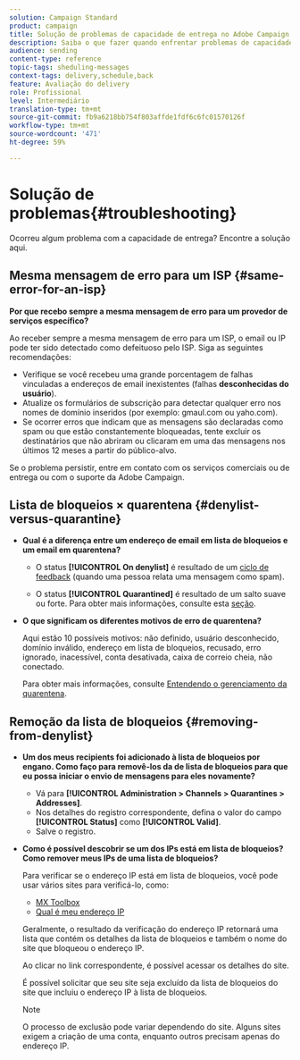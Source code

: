 ```yaml
---
solution: Campaign Standard
product: campaign
title: Solução de problemas de capacidade de entrega no Adobe Campaign Standard
description: Saiba o que fazer quando enfrentar problemas de capacidade de entrega com o Adobe Campaign Standard.
audience: sending
content-type: reference
topic-tags: sheduling-messages
context-tags: delivery,schedule,back
feature: Avaliação do delivery
role: Profissional
level: Intermediário
translation-type: tm+mt
source-git-commit: fb9a6218bb754f803affde1fdf6c6fc01570126f
workflow-type: tm+mt
source-wordcount: '471'
ht-degree: 59%

---
```



# Solução de problemas{#troubleshooting}

Ocorreu algum problema com a capacidade de entrega? Encontre a solução aqui.

## Mesma mensagem de erro para um ISP {#same-error-for-an-isp}

**Por que recebo sempre a mesma mensagem de erro para um provedor de serviços específico?**

Ao receber sempre a mesma mensagem de erro para um ISP, o email ou IP pode ter sido detectado como defeituoso pelo ISP. Siga as seguintes recomendações:
* Verifique se você recebeu uma grande porcentagem de falhas vinculadas a endereços de email inexistentes (falhas **desconhecidas do usuário**).
* Atualize os formulários de subscrição para detectar qualquer erro nos nomes de domínio inseridos (por exemplo: gmaul.com ou yaho.com).
* Se ocorrer erros que indicam que as mensagens são declaradas como spam ou que estão constantemente bloqueadas, tente excluir os destinatários que não abriram ou clicaram em uma das mensagens nos últimos 12 meses a partir do público-alvo.

Se o problema persistir, entre em contato com os serviços comerciais ou de entrega ou com o suporte da Adobe Campaign.

## Lista de bloqueios × quarentena {#denylist-versus-quarantine}

* **Qual é a diferença entre um endereço de email em lista de bloqueios e um email em quarentena?**

   * O status **[!UICONTROL On denylist]** é resultado de um [ciclo de feedback](https://experienceleague.adobe.com/docs/deliverability-learn/deliverability-best-practice-guide/transition-process/infrastructure.html#feedback-loops) (quando uma pessoa relata uma mensagem como spam).

   * O status **[!UICONTROL Quarantined]** é resultado de um salto suave ou forte.
   Para obter mais informações, consulte esta [seção](../../sending/using/understanding-quarantine-management.md#quarantine-vs-denylist).

* **O que significam os diferentes motivos de erro de quarentena?**

   Aqui estão 10 possíveis motivos: não definido, usuário desconhecido, domínio inválido, endereço em lista de bloqueios, recusado, erro ignorado, inacessível, conta desativada, caixa de correio cheia, não conectado.

   Para obter mais informações, consulte [Entendendo o gerenciamento da quarentena](../../sending/using/understanding-quarantine-management.md).

## Remoção da lista de bloqueios {#removing-from-denylist}

* **Um dos meus recipients foi adicionado à lista de bloqueios por engano. Como faço para removê-los da  de lista de bloqueios para que eu possa iniciar o envio de mensagens para eles novamente?**

   * Vá para **[!UICONTROL Administration > Channels > Quarantines > Addresses]**.
   * Nos detalhes do registro correspondente, defina o valor do campo **[!UICONTROL Status]** como **[!UICONTROL Valid]**.
   * Salve o registro.

* **Como é possível descobrir se um dos IPs está em lista de bloqueios? Como remover meus IPs de uma lista de bloqueios?**

   Para verificar se o endereço IP está em lista de bloqueios, você pode usar vários sites para verificá-lo, como:
   * [MX Toolbox](https://mxtoolbox.com/)
   * [Qual é meu endereço IP](https://whatismyipaddress.com)

   Geralmente, o resultado da verificação do endereço IP retornará uma lista que contém os detalhes da lista de bloqueios e também o nome do site que bloqueou o endereço IP.

   Ao clicar no link correspondente, é possível acessar os detalhes do site.

   É possível solicitar que seu site seja excluído da lista de bloqueios do site que incluiu o endereço IP à lista de bloqueios.

   >[!NOTE]
   >
   >O processo de exclusão pode variar dependendo do site. Alguns sites exigem a criação de uma conta, enquanto outros precisam apenas do endereço IP.

